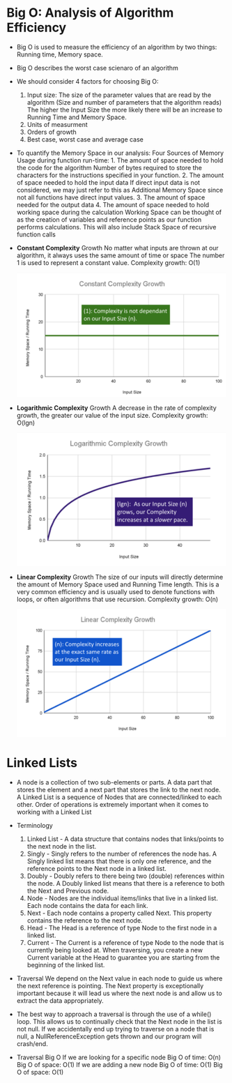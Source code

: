 # Big O: Analysis of Algorithm Efficiency

- Big O is used to measure the efficiency of an algorithm by two things: Running time, Memory space.

- Big O describes the worst case scienaro of an algorithm

- We should consider 4 factors for choosing Big O:
    1. Input size: The size of the parameter values that are read by the algorithm (Size and number of parameters that the algorithm reads) The higher the Input Size the more likely there will be an increase to Running Time and Memory Space.
    2. Units of measurment
    3. Orders of growth
    4. Best case, worst case and average case

- To quantify the Memory Space in our analysis: Four Sources of Memory Usage during function run-time: 1. The amount of space needed to hold the code for the algorithm Number of bytes required to store the characters for the instructions specified in your function. 2. The amount of space needed to hold the input data If direct input data is not considered, we may just refer to this as Additional Memory Space since not all functions have direct input values. 3. The amount of space needed for the output data 4. The amount of space needed to hold working space during the calculation Working Space can be thought of as the creation of variables and reference points as our function performs calculations. This will also include Stack Space of recursive function calls

- **Constant Complexity** Growth No matter what inputs are thrown at our algorithm, it always uses the same amount of time or space The number 1 is used to represent a constant value. Complexity growth: O(1) 

    ![const](./assets/class05/constant.png)



- **Logarithmic Complexity** Growth A decrease in the rate of complexity growth, the greater our value of the input size. Complexity growth: O(lgn)

    ![log](./assets/class05/log.png)

- **Linear Complexity** Growth The size of our inputs will directly determine the amount of Memory Space used and Running Time length. This is a very common efficiency and is usually used to denote functions with loops, or often algorithms that use recursion. Complexity growth: O(n)

    ![linear](./assets/class05/linear.png)

# Linked Lists

- A node is a collection of two sub-elements or parts. A data part that stores the element and a next part that stores the link to the next node. A Linked List is a sequence of Nodes that are connected/linked to each other. Order of operations is extremely important when it comes to working with a Linked List

- Terminology

    1. Linked List - A data structure that contains nodes that links/points to the next node in the list.
    2. Singly - Singly refers to the number of references the node has. A Singly linked list means that there is only one reference, and the reference points to the Next node in a linked list.
    3. Doubly - Doubly refers to there being two (double) references within the node. A Doubly linked list means that there is a reference to both the Next and Previous node.
    4. Node - Nodes are the individual items/links that live in a linked list. Each node contains the data for each link.
    5. Next - Each node contains a property called Next. This property contains the reference to the next node.
    6. Head - The Head is a reference of type Node to the first node in a linked list.
    7. Current - The Current is a reference of type Node to the node that is currently being looked at. When traversing, you create a new Current variable at the Head to guarantee you are starting from the beginning of the linked list.

- Traversal We depend on the Next value in each node to guide us where the next reference is pointing. The Next property is exceptionally important because it will lead us where the next node is and allow us to extract the data appropriately.

- The best way to approach a traversal is through the use of a while() loop. This allows us to continually check that the Next node in the list is not null. If we accidentally end up trying to traverse on a node that is null, a NullReferenceException gets thrown and our program will crash/end.

- Traversal Big O If we are looking for a specific node Big O of time: O(n) Big O of space: O(1) If we are adding a new node Big O of time: O(1) Big O of space: O(1)